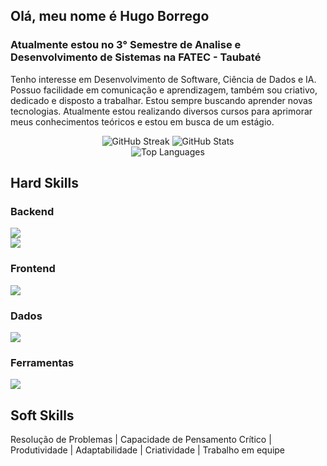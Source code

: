 ## Olá, meu nome é Hugo Borrego
### Atualmente estou no 3° Semestre de Analise e Desenvolvimento de Sistemas na FATEC - Taubaté

Tenho interesse em Desenvolvimento de Software, Ciência de Dados e IA. Possuo facilidade em comunicação e aprendizagem, também sou criativo, dedicado e disposto 
a trabalhar. Estou sempre buscando aprender novas tecnologias. Atualmente estou realizando diversos cursos para aprimorar meus conhecimentos teóricos e estou em busca de um estágio.

<div align="center">
  <img src="https://streak-stats.demolab.com?user=HugoBorrego&theme=dark&border_radius=10&count_private=true" alt="GitHub Streak" />
  <img src="https://github-readme-stats.vercel.app/api?username=HugoBorrego&show_icons=true&theme=dark&border_radius=10&count_private=true" alt="GitHub Stats" />
</div>
<div align="center">
  <img src="https://github-readme-stats.vercel.app/api/top-langs?username=HugoBorrego&layout=compact&theme=dark&border_radius=10&langs_count=8" alt="Top Languages" />
</div>

## Hard Skills
### Backend
<div>
  <img src="https://skillicons.dev/icons?i=py,java,cs,javascript,c,cpp" /><br>
  <img src="https://skillicons.dev/icons?i=spring,dotnet,nodejs" /><br>
</div>

### Frontend
<div>
  <img src="https://skillicons.dev/icons?i=html,css,react,vite" />
</div>

### Dados
<div>
  <img src="https://skillicons.dev/icons?i=mysql,postgresql" /><br>
</div>

### Ferramentas
<div>
  <img src="https://skillicons.dev/icons?i=vscode,figma,git,github" /><br>
</div>

## Soft Skills
Resolução de Problemas | Capacidade de Pensamento Crítico | Produtividade | Adaptabilidade | Criatividade | Trabalho em equipe
